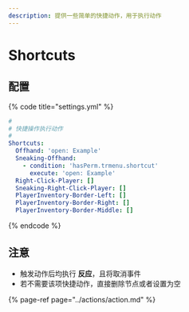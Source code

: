 ```yaml
---
description: 提供一些简单的快捷动作，用于执行动作
---
```


# Shortcuts

## 配置

{% code title="settings.yml" %}
```yaml
#
# 快捷操作执行动作
#
Shortcuts:
  Offhand: 'open: Example'
  Sneaking-Offhand:
    - condition: 'hasPerm.trmenu.shortcut'
      execute: 'open: Example'
  Right-Click-Player: []
  Sneaking-Right-Click-Player: []
  PlayerInventory-Border-Left: []
  PlayerInventory-Border-Right: []
  PlayerInventory-Border-Middle: []
```
{% endcode %}

## 注意

* 触发动作后均执行 **反应**，且将取消事件
* 若不需要该项快捷动作，直接删除节点或者设置为空

{% page-ref page="../actions/action.md" %}



